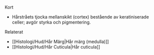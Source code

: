 Kort
- Hårstråets tjocka mellanskikt (cortex) bestående av keratiniserade celler; avgör styrka och pigmentering.

Relaterat
- [[Histologi/Hud/Hår Märg|Hår märg (medulla)]]
- [[Histologi/Hud/Hår Cuticula|Hår cuticula]]

